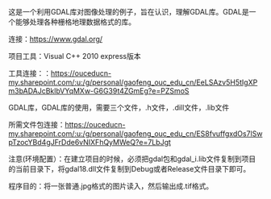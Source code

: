 这是一个利用GDAL库对图像处理的例子，旨在认识，理解GDAL库。GDAL是一个能够处理各种栅格地理数据格式的库。

连接：<https://www.gdal.org/>

项目工具：Visual C++ 2010 express版本

工具连接：：<https://ouceducn-my.sharepoint.com/:u:/g/personal/gaofeng_ouc_edu_cn/EeLSAzv5H5tIgXPm3bADAJcBklbVYqMXw-G6G39t4ZGmEg?e=PZSmoS>

GDAL库，GDAL库的使用，需要三个文件，.h文件，.dill文件，.lib文件

所需文件包连接：<https://ouceducn-my.sharepoint.com/:u:/g/personal/gaofeng_ouc_edu_cn/ES8fvuffgxdOs7lSwpTzocYBd4gJFrDde6vNIXFhQyMWeQ?e=7LbJgt>

注意(环境配置）：在建立项目的时候，必须把gdal包和gdal_i.lib文件复制到项目的当前目录下，将gdal18.dll文件复制到Debug或者Release文件目录下即可。

程序目的：将一张普通.jpg格式的图片读入，然后输出成.tif格式。